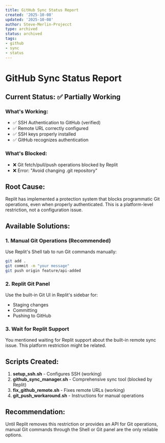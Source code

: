 ```yaml
---
title: GitHub Sync Status Report
created: '2025-10-08'
updated: '2025-10-08'
author: Steve-Merlin-Projecct
type: archived
status: archived
tags:
- github
- sync
- status
---
```


# GitHub Sync Status Report

## Current Status: ✅ Partially Working

### What's Working:
- ✅ SSH Authentication to GitHub (verified)
- ✅ Remote URL correctly configured
- ✅ SSH keys properly installed
- ✅ GitHub recognizes authentication

### What's Blocked:
- ❌ Git fetch/pull/push operations blocked by Replit
- ❌ Error: "Avoid changing .git repository"

## Root Cause:
Replit has implemented a protection system that blocks programmatic Git operations, even when properly authenticated. This is a platform-level restriction, not a configuration issue.

## Available Solutions:

### 1. Manual Git Operations (Recommended)
Use Replit's Shell tab to run Git commands manually:
```bash
git add .
git commit -m "your message"
git push origin feature/api-added
```

### 2. Replit Git Panel
Use the built-in Git UI in Replit's sidebar for:
- Staging changes
- Committing
- Pushing to GitHub

### 3. Wait for Replit Support
You mentioned waiting for Replit support about the built-in remote sync issue. This platform restriction might be related.

## Scripts Created:
1. **setup_ssh.sh** - Configures SSH (working)
2. **github_sync_manager.sh** - Comprehensive sync tool (blocked by Replit)
3. **fix_github_remote.sh** - Fixes remote URLs (working)
4. **git_push_workaround.sh** - Instructions for manual operations

## Recommendation:
Until Replit removes this restriction or provides an API for Git operations, manual Git commands through the Shell or Git panel are the only reliable options.